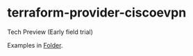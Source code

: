# terraform-provider-ciscoevpn

Tech Preview (Early field trial)

Examples in [Folder](./examples/).